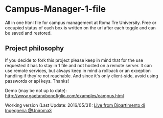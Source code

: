# Campus-Manager-1-file
All in one html file for campus management at Roma Tre University. 
Free or occupied status of each box is written on the url after each toggle and can be saved and restored. 

## Project philosophy
If you decide to fork this project please keep in mind that for the use 
requested it has to stay in 1 file and not hosted on a remote server. 
It can use remote services, but always keep in mind a rollback or an 
exception handling if they're not reachable. And since it's only client-side, 
avoid using passwords or api keys. Thanks!

Demo (may be not up to date): http://www.gaetanobonofiglio.com/examples/campus.html

Working version (Last Update: 2016/05/31): [Live from Dipartimento di Ingegneria @Uniroma3](http://muglab.uniroma3.it/campus/campus.html)